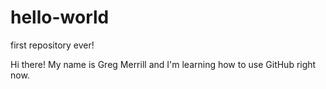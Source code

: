 # hello-world
first repository ever!

Hi there! My name is Greg Merrill and I'm learning how to use GitHub right now.

